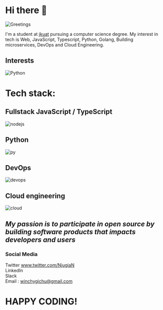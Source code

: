 # Hi there 👋

![Greetings](https://tenor.com/view/greetings-mr-bean-gif-11172787)
<!--
**ReactifyStudio/reactifyStudio** is a ✨ _special_ ✨ repository because its `README.md` (this file) appears on your GitHub profile.

Here are some ideas to get you started:

- 🔭 I’m currently working on ...
- 🌱 I’m currently learning ...
- 👯 I’m looking to collaborate on ...
- 🤔 I’m looking for help with ...
- 💬 Ask me about ...
- 📫 How to reach me: ...
- 😄 Pronouns: ...
- ⚡ Fun fact: ...
-->
I'm a student at [jkuat](https://www.jkuat.ac.ke) pursuing a computer science degree. My interest in tech is Web, JavaScript, Typescript, Python, Golang, Building microservices, DevOps and Cloud Engineering.

## Interests
![Python](https://images.unsplash.com/photo-1555949963-aa79dcee981c?ixid=MXwxMjA3fDB8MHxwaG90by1wYWdlfHx8fGVufDB8fHw%3D&ixlib=rb-1.2.1&auto=format&fit=crop&w=750&q=80)

# Tech stack:
## Fullstack JavaScript / TypeScript 
![nodejs](https://upload.wikimedia.org/wikipedia/commons/d/d9/Node.js_logo.svg)


## Python 
![py](https://upload.wikimedia.org/wikipedia/commons/c/c3/Python-logo-notext.svg)


## DevOps 
![devops](https://miro.medium.com/max/2400/0*n57zykBMdOdmUg7C.png)

## Cloud engineering 
![cloud](https://www.witsdigital.com/wits_assets/blog/1577433743_cloud-computing.png)


## *My passion is to participate in open source by building software products that impacts developers and users*

### Social Media
Twitter www.twitter.com/NjugiaN
<br>
LinkedIn
<br>
Slack
<br>
Email : winchygichu@gmail.com

# HAPPY CODING!
